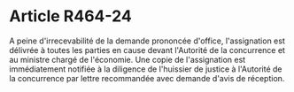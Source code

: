# Article R464-24

A peine d'irrecevabilité de la demande prononcée d'office, l'assignation est délivrée à toutes les parties en cause devant l'Autorité de la concurrence et au ministre chargé de l'économie. Une copie de l'assignation est immédiatement notifiée à la diligence de l'huissier de justice à l'Autorité de la concurrence par lettre recommandée avec demande d'avis de réception.
